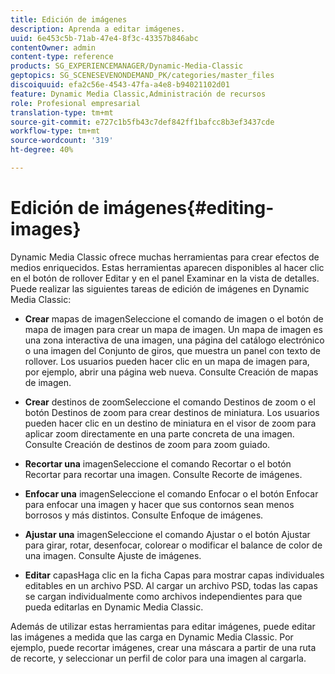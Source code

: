 ```yaml
---
title: Edición de imágenes
description: Aprenda a editar imágenes.
uuid: 6e453c5b-71ab-47e4-8f3c-43357b846abc
contentOwner: admin
content-type: reference
products: SG_EXPERIENCEMANAGER/Dynamic-Media-Classic
geptopics: SG_SCENESEVENONDEMAND_PK/categories/master_files
discoiquuid: efa2c56e-4543-47fa-a4e8-b94021102d01
feature: Dynamic Media Classic,Administración de recursos
role: Profesional empresarial
translation-type: tm+mt
source-git-commit: e727c1b5fb43c7def842ff1bafcc8b3ef3437cde
workflow-type: tm+mt
source-wordcount: '319'
ht-degree: 40%

---
```



# Edición de imágenes{#editing-images}

Dynamic Media Classic ofrece muchas herramientas para crear efectos de medios enriquecidos. Estas herramientas aparecen disponibles al hacer clic en el botón de rollover Editar y en el panel Examinar en la vista de detalles. Puede realizar las siguientes tareas de edición de imágenes en Dynamic Media Classic:

* **Crear**
mapas de imagenSeleccione el comando de imagen o el botón de mapa de imagen para crear un mapa de imagen. Un mapa de imagen es una zona interactiva de una imagen, una página del catálogo electrónico o una imagen del Conjunto de giros, que muestra un panel con texto de rollover. Los usuarios pueden hacer clic en un mapa de imagen para, por ejemplo, abrir una página web nueva. Consulte Creación de mapas de imagen.

* **Crear**
destinos de zoomSeleccione el comando Destinos de zoom o el botón Destinos de zoom para crear destinos de miniatura. Los usuarios pueden hacer clic en un destino de miniatura en el visor de zoom para aplicar zoom directamente en una parte concreta de una imagen. Consulte Creación de destinos de zoom para zoom guiado.

* **Recortar una**
imagenSeleccione el comando Recortar o el botón Recortar para recortar una imagen. Consulte Recorte de imágenes.

* **Enfocar una**
imagenSeleccione el comando Enfocar o el botón Enfocar para enfocar una imagen y hacer que sus contornos sean menos borrosos y más distintos. Consulte Enfoque de imágenes.

* **Ajustar una**
imagenSeleccione el comando Ajustar o el botón Ajustar para girar, rotar, desenfocar, colorear o modificar el balance de color de una imagen. Consulte Ajuste de imágenes.

* **Editar**
capasHaga clic en la ficha Capas para mostrar capas individuales editables en un archivo PSD. Al cargar un archivo PSD, todas las capas se cargan individualmente como archivos independientes para que pueda editarlas en Dynamic Media Classic.

Además de utilizar estas herramientas para editar imágenes, puede editar las imágenes a medida que las carga en Dynamic Media Classic. Por ejemplo, puede recortar imágenes, crear una máscara a partir de una ruta de recorte, y seleccionar un perfil de color para una imagen al cargarla.
